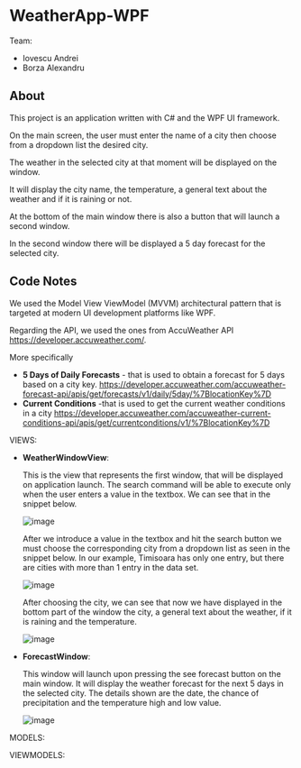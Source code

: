 # WeatherApp-WPF
Team:
* Iovescu Andrei
* Borza Alexandru
## About

This project is an application written with C# and the WPF UI framework.

On the main screen, the user must enter the name of a city then choose from a dropdown list the desired city.

The weather in the selected city at that moment will be displayed on the window.

It will display the city name, the temperature, a general text about the weather and if it is raining or not.

At the bottom of the main window there is also a button that will launch a second window.

In the second window there will be displayed a 5 day forecast for the selected city.

## Code Notes

We used the Model View ViewModel (MVVM) architectural pattern that is targeted at modern UI development platforms like WPF.

Regarding the API, we used the ones from AccuWeather API https://developer.accuweather.com/. 

More specifically
* **5 Days of Daily Forecasts** - that is used to obtain a forecast for 5 days based on a city key. 
https://developer.accuweather.com/accuweather-forecast-api/apis/get/forecasts/v1/daily/5day/%7BlocationKey%7D
* **Current Conditions** -that is used to get the current weather conditions in a city 
https://developer.accuweather.com/accuweather-current-conditions-api/apis/get/currentconditions/v1/%7BlocationKey%7D

VIEWS: 

* **WeatherWindowView**: 

  This is the view that represents the first window, that will be displayed on application launch.
The search command will be able to execute only when the user enters a value in the textbox. We can see that in the snippet below.

  ![image](https://user-images.githubusercontent.com/61495316/120893814-d41db500-c61d-11eb-9e08-3f93eb50cf25.png)

  After we introduce a value in the textbox and hit the search button we must choose the corresponding city from a dropdown list as seen in the snippet below.
  In our example, Timisoara has only one entry, but there are cities with more than 1 entry in the data set.
  
  ![image](https://user-images.githubusercontent.com/61495316/120893917-527a5700-c61e-11eb-833b-9cded5a238da.png)
  
  After choosing the city, we can see that now we have displayed in the bottom part of the window the city, a general text about the weather, if it is raining and 
  the temperature.
  
  ![image](https://user-images.githubusercontent.com/61495316/120893893-32e32e80-c61e-11eb-92d2-ab9ac880ea1a.png)
  
* **ForecastWindow**:

  This window will launch upon pressing the see forecast button on the main window. It will display the weather forecast for the next 5 days in the selected city.
  The details shown are the date, the chance of precipitation and the temperature high and low value.
  
  ![image](https://user-images.githubusercontent.com/61495316/120894005-cae11800-c61e-11eb-927b-ad855f75ea49.png)

  
MODELS: 

VIEWMODELS: 
